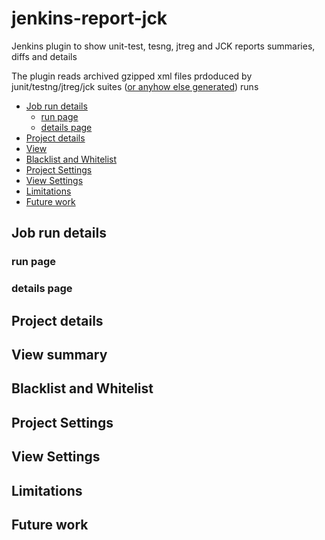# jenkins-report-jck
Jenkins plugin to show unit-test, tesng, jtreg and JCK reports summaries, diffs and details

The plugin reads archived gzipped xml files prdoduced by junit/testng/jtreg/jck suites  ([or anyhow else generated](https://github.com/judovana/OpenJdkBuilder/blob/master/tck/autoruns/jtreg-shell-xml.sh)) runs

* [Job run details](#job-run-view)
    * [run page](#run-page)
    * [details page](#details-page)
* [Project details](#project-details)
* [View](#view-summary)
* [Blacklist and Whitelist](#blacklist-and-whitelist)
* [Project Settings](#project-settings)
* [View Settings](#view-settings)
* [Limitations](#limitations)
* [Future work](#future-work)

## Job run details
### run page
### details page
## Project details
## View summary
## Blacklist and Whitelist
## Project Settings
## View Settings
## Limitations
## Future work
